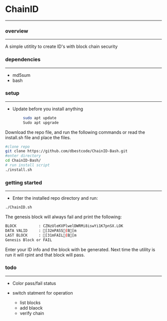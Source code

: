 # ChainID
---

### overview
---
A simple utitlity to create ID's with block chain security

### dependencies
---
* md5sum
* bash

### setup
---
* Update before you install anything

```sh
        sudo apt update
        Sudo apt upgrade
```


Download the repo file, and run the following commands or read the install.sh file and place the files.

```sh
#clone repo
git clone https://github.com/dbestcode/ChainID-Bash.git
#enter directory
cd ChainID-Bash/
# run install script
./install.sh
```


### getting started
---
* Enter the installed repo directory and run:

```sh
./ChainID.sh
```
The genesis block will always fail and print the following:
```sh
BLOCK          : CZNzUleKVPlwelDWRMi8iswYi1K7pnSX.LOK
DATA VALID     : [32mPASS(B[m
LAST BLOCK     : [31mFAIL(B[m
Genesis Block or FAIL
```

Enter your ID info and the block with be generated.  Next time the utility is run it will rpint and that block will pass.

### todo
---
* Color pass/fail status

* switch statment for operation
    * list blocks
    * add blaock
    * verify chain

